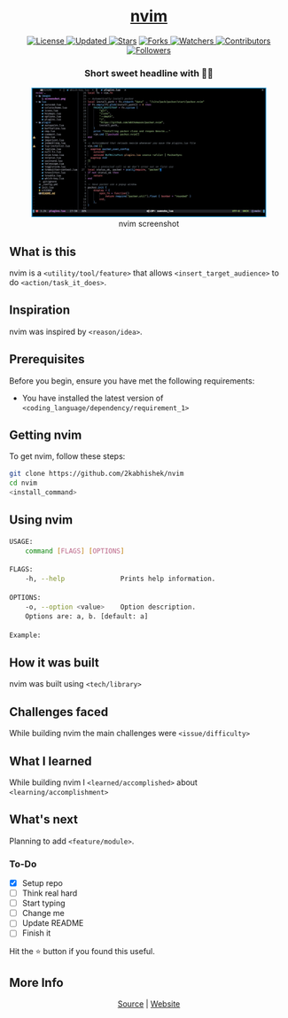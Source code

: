 <div align = "center">

<h1><a href="https://2kabhishek.github.io/nvim">nvim</a></h1>

<a href="https://github.com/2KAbhishek/nvim/blob/main/LICENSE">
<img alt="License" src="https://img.shields.io/github/license/2kabhishek/nvim?style=plastic&color=white&label=License"> </a>

<a href="https://github.com/2KAbhishek/nvim/pulse">
<img alt="Updated" src="https://img.shields.io/github/last-commit/2kabhishek/nvim?style=plastic&color=e30724&label=Updated"> </a>

<a href="https://github.com/2KAbhishek/nvim/stargazers">
<img alt="Stars" src="https://img.shields.io/github/stars/2kabhishek/nvim?style=plastic&color=00d451&label=Stars"></a>

<a href="https://github.com/2KAbhishek/nvim/network/members">
<img alt="Forks" src="https://img.shields.io/github/forks/2kabhishek/nvim?style=plastic&color=1688f0&label=Forks"> </a>

<a href="https://github.com/2KAbhishek/nvim/watchers">
<img alt="Watchers" src="https://img.shields.io/github/watchers/2kabhishek/nvim?style=plastic&color=ff5500&label=Watchers"> </a>

<a href="https://github.com/2KAbhishek/nvim/graphs/contributors">
<img alt="Contributors" src="https://img.shields.io/github/contributors/2kabhishek/nvim?style=plastic&color=f0f&label=Contributors"> </a>

<a href="https://github.com/2KAbhishek?tab=followers">
<img alt="Followers" src="https://img.shields.io/github/followers/2kabhishek?color=222&style=plastic&label=Followers"> </a>

<h3>Short sweet headline with 🎇🎉</h3>

<figure>
  <img src= "images/screenshot.jpg" alt="nvim Demo">
  <br/>
  <figcaption>nvim screenshot</figcaption>
</figure>

</div>

## What is this

nvim is a `<utility/tool/feature>` that allows `<insert_target_audience>` to do `<action/task_it_does>`.

## Inspiration

nvim was inspired by `<reason/idea>`.

## Prerequisites

Before you begin, ensure you have met the following requirements:

- You have installed the latest version of `<coding_language/dependency/requirement_1>`

## Getting nvim

To get nvim, follow these steps:

```bash
git clone https://github.com/2kabhishek/nvim
cd nvim
<install_command>
```

## Using nvim

```bash
USAGE:
    command [FLAGS] [OPTIONS]

FLAGS:
    -h, --help              Prints help information.

OPTIONS:
    -o, --option <value>    Option description.
    Options are: a, b. [default: a]

Example:


```

## How it was built

nvim was built using `<tech/library>`

## Challenges faced

While building nvim the main challenges were `<issue/difficulty>`

## What I learned

While building nvim I `<learned/accomplished>` about `<learning/accomplishment>`

## What's next

Planning to add `<feature/module>`.

### To-Do

- [x] Setup repo
- [ ] Think real hard
- [ ] Start typing
- [ ] Change me
- [ ] Update README
- [ ] Finish it

Hit the ⭐ button if you found this useful.

## More Info

<div align="center">

<a href="https://github.com/2KAbhishek/nvim">Source</a> | <a href="https://2kabhishek.github.io/nvim">Website</a>

</div>
